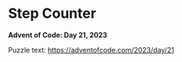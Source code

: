 # Step Counter

**Advent of Code: Day 21, 2023**

Puzzle text: <https://adventofcode.com/2023/day/21>
